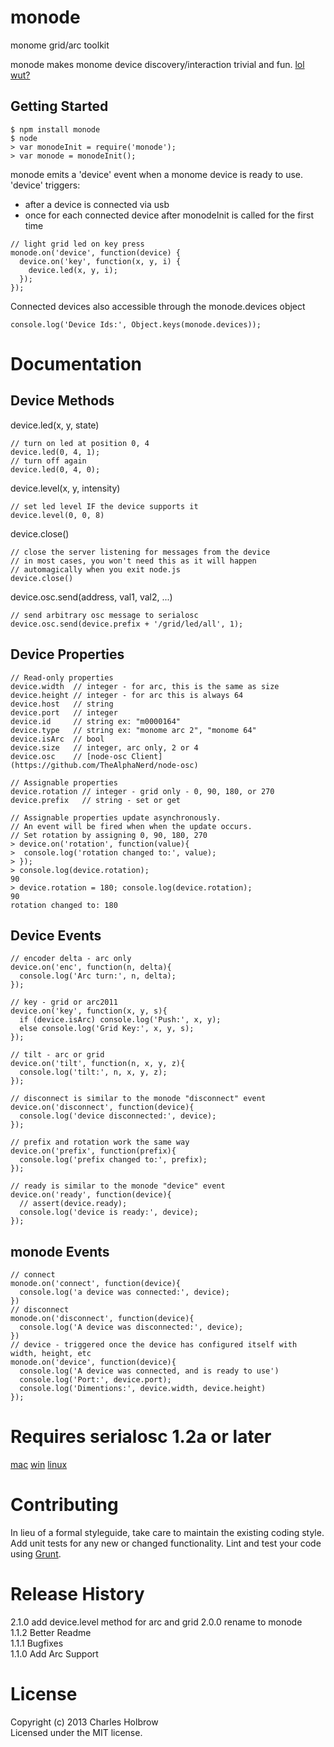 # monode

monome grid/arc toolkit

monode makes monome device discovery/interaction trivial and fun. [lol wut?](http://monome.org)

## Getting Started
```
$ npm install monode
$ node
> var monodeInit = require('monode');
> var monode = monodeInit();
```

monode emits a 'device' event when a monome device is ready to use.
'device' triggers:
- after a device is connected via usb
- once for each connected device after monodeInit is called for the first time

```
// light grid led on key press
monode.on('device', function(device) {
  device.on('key', function(x, y, i) {
    device.led(x, y, i);
  });
});
```

Connected devices also accessible through the monode.devices object
```
console.log('Device Ids:', Object.keys(monode.devices));
```
# Documentation
## Device Methods
device.led(x, y, state)
```
// turn on led at position 0, 4
device.led(0, 4, 1);
// turn off again
device.led(0, 4, 0);
```

device.level(x, y, intensity)
```
// set led level IF the device supports it
device.level(0, 0, 8)
```

device.close()
```
// close the server listening for messages from the device
// in most cases, you won't need this as it will happen
// automagically when you exit node.js
device.close()
```

device.osc.send(address, val1, val2, ...)
```
// send arbitrary osc message to serialosc
device.osc.send(device.prefix + '/grid/led/all', 1);
```

## Device Properties
```
// Read-only properties
device.width  // integer - for arc, this is the same as size
device.height // integer - for arc this is always 64
device.host   // string
device.port   // integer
device.id     // string ex: "m0000164"
device.type   // string ex: "monome arc 2", "monome 64"
device.isArc  // bool
device.size   // integer, arc only, 2 or 4
device.osc    // [node-osc Client](https://github.com/TheAlphaNerd/node-osc)

// Assignable properties
device.rotation // integer - grid only - 0, 90, 180, or 270
device.prefix   // string - set or get

// Assignable properties update asynchronously.
// An event will be fired when when the update occurs.
// Set rotation by assigning 0, 90, 180, 270
> device.on('rotation', function(value){
>  console.log('rotation changed to:', value);
> });
> console.log(device.rotation);
90
> device.rotation = 180; console.log(device.rotation);
90
rotation changed to: 180
```

## Device Events
```
// encoder delta - arc only
device.on('enc', function(n, delta){
  console.log('Arc turn:', n, delta);
});

// key - grid or arc2011
device.on('key', function(x, y, s){
  if (device.isArc) console.log('Push:', x, y);
  else console.log('Grid Key:', x, y, s);
});

// tilt - arc or grid
device.on('tilt', function(n, x, y, z){
  console.log('tilt:', n, x, y, z);
});

// disconnect is similar to the monode "disconnect" event
device.on('disconnect', function(device){
  console.log('device disconnected:', device);
});

// prefix and rotation work the same way
device.on('prefix', function(prefix){
  console.log('prefix changed to:', prefix);
});

// ready is similar to the monode "device" event
device.on('ready', function(device){
  // assert(device.ready);
  console.log('device is ready:', device);
});
```

## monode Events
```
// connect
monode.on('connect', function(device){
  console.log('a device was connected:', device);
})
// disconnect
monode.on('disconnect', function(device){
  console.log('A device was disconnected:', device);
})
// device - triggered once the device has configured itself with width, height, etc
monode.on('device', function(device){
  console.log('A device was connected, and is ready to use')
  console.log('Port:', device.port);
  console.log('Dimentions:', device.width, device.height)
});
```

# Requires serialosc 1.2a or later
[mac](http://monome.org/docs/setup:mac) 
[win](http://monome.org/docs/setup:win) 
[linux](http://monome.org/docs/setup:linux) 

# Contributing
In lieu of a formal styleguide, take care to maintain the existing coding style. Add unit tests for any new or changed functionality. Lint and test your code using [Grunt](http://gruntjs.com/).

# Release History
2.1.0 add device.level method for arc and grid
2.0.0 rename to monode  
1.1.2 Better Readme  
1.1.1 Bugfixes  
1.1.0 Add Arc Support  

# License
Copyright (c) 2013 Charles Holbrow  
Licensed under the MIT license.
